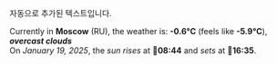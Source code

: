 
자동으로 추가된 텍스트입니다.

<!--START_SECTION:weather:moscow-->
Currently in **Moscow** (RU), the weather is: **-0.6°C** (feels like **-5.9°C**), ***overcast clouds***<br/>
On *January 19, 2025*, the *sun rises* at 🌅**08:44** and *sets* at 🌇**16:35**.
<!--END_SECTION:weather-->
